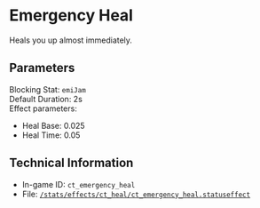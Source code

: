 # Emergency Heal

Heals you up almost immediately.

## Parameters

Blocking Stat: `emiJam`  
Default Duration: 2s  
Effect parameters:

- Heal Base: 0.025
- Heal Time: 0.05

## Technical Information

- In-game ID: `ct_emergency_heal`
- File: [`/stats/effects/ct_heal/ct_emergency_heal.statuseffect`](https://github.com/Ceterai/Enternia/blob/main/stats/effects/ct_heal/ct_emergency_heal.statuseffect)

